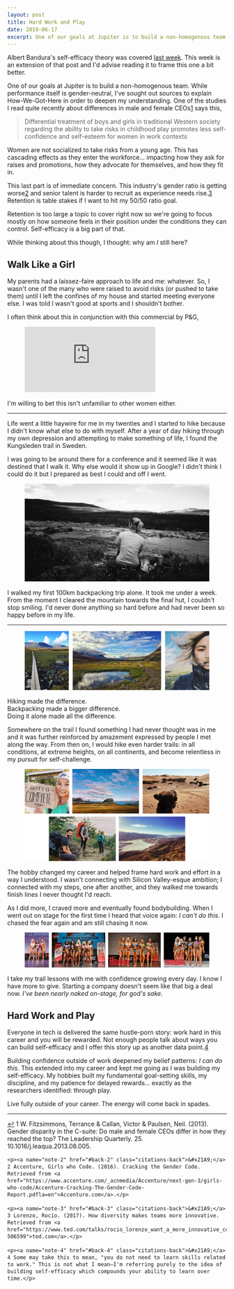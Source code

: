 ```yaml
---
layout: post
title: Hard Work and Play
date: 2019-06-17
excerpt: One of our goals at Jupiter is to build a non-homogenous team. While performance itself is gender-neutral, I've sought out sources to explain How-We-Got-Here in order to deepen my...
---
```


<div class="note">
    <p>Albert Bandura's self-efficacy theory was covered <a href="http://helentran.com/confidenceisntenough">last week</a>. This week is an extension of that post and I'd advise reading it to frame this one a bit better.</p>
</div>

One of our goals at Jupiter is to build a non-homogenous team. While performance itself is gender-neutral, I've sought out sources to explain How-We-Got-Here in order to deepen my understanding. One of the studies I read quite recently about differences in male and female CEOs<span class="cite"><a href="#note-1" name="back-1">1</a></span> says this,

> Differential treatment of boys and girls in traditional Western society regarding the ability to take risks in childhood play promotes less self-confidence and self-esteem for women in work contexts

Women are not socialized to take risks from a young age. This has cascading effects as they enter the workforce... impacting how they ask for raises and promotions, how they advocate for themselves, and how they fit in.

This last part is of immediate concern. This industry's gender ratio is getting worse<span class="cite"><a href="#note-2" name="back-2">2</a></span> and senior talent is harder to recruit as experience needs rise.<span class="cite"><a href="#note-3" name="back-3">3</a></span> Retention is table stakes if I want to hit my 50/50 ratio goal.

Retention is too large a topic to cover right now so we're going to focus mostly on how someone feels in their position under the conditions they can control. Self-efficacy is a big part of that.

While thinking about this though, I thought: why am _I_ still here?

## Walk Like a Girl

My parents had a laissez-faire approach to life and me: whatever. So, I wasn't one of the many who were raised to avoid risks (or pushed to take them) until I left the confines of my house and started meeting everyone else. I was told I wasn't good at sports and I shouldn't bother.

I often think about this in conjunction with this commercial by P&G,

<figure class="video">
    <iframe src="https://www.youtube.com/embed/yIxA3o84syY" frameborder="0" allow="accelerometer; autoplay; encrypted-media; gyroscope; picture-in-picture" allowfullscreen></iframe>
</figure>

I'm willing to bet this isn't unfamiliar to other women either.

<hr class="--small" />

Life went a little haywire for me in my twenties and I started to hike because I didn't know what else to do with myself. After a year of day hiking through my own depression and attempting to make something of life, I found the Kungsleden trail in Sweden.

I was going to be around there for a conference and it seemed like it was destined that I walk it. Why else would it show up in Google? I didn't think I could do it but I prepared as best I could and off I went.

<figure class="journal__image">
    <img src="/img/posts/061719-kungsleden.jpg" alt="Photo of me on the Kungsleden trail, first day" />
</figure>

I walked my first 100km backpacking trip alone. It took me under a week. From the moment I cleared the mountain towards the final hut, I couldn't stop smiling. I'd never done anything so hard before and had never been so happy before in my life.

<hr class="--small" />

<figure class="journal__image">
    <img src="/img/posts/061719-kungsleden2.jpg" alt="Pictures from the Kungsleden trail" />
</figure>

Hiking made the difference.  
Backpacking made a bigger difference.  
Doing it alone made all the difference.

Somewhere on the trail I found something I had never thought was in me and it was further reinforced by amazement expressed by people I met along the way. From then on, I would hike even harder trails: in all conditions, at extreme heights, on all continents, and become relentless in my pursuit for self-challenge.

<figure class="journal__image">
    <img src="/img/posts/061719-part2.jpg" alt="Pictures from trails around the world" />
</figure>

The hobby changed my career and helped frame hard work and effort in a way I understood. I wasn't connecting with Silicon Valley-esque ambition; I connected with my steps, one after another, and they walked me towards finish lines I never thought I'd reach.

As I did more, I craved more and eventually found bodybuilding. When I went out on stage for the first time I heard that voice again: _I can't do this_. I chased the fear again and am still chasing it now.

<figure class="journal__image">
    <img src="/img/posts/061719-bodybuilding.jpg" alt="My progression in bodybuilding" />
</figure>

I take my trail lessons with me with confidence growing every day. I know I have more to give. Starting a company doesn't seem like that big a deal now. _I've been nearly naked on-stage, for god's sake._

## Hard Work and Play

Everyone in tech is delivered the same hustle-porn story: work hard in this career and you will be rewarded. Not enough people talk about ways you can build self-efficacy and I offer this story up as another data point.<span class="cite"><a href="#note-4" name="back-4">4</a></span> 

Building confidence outside of work deepened my belief patterns: _I can do this_. This extended into my career and kept me going as I was building my self-efficacy. My hobbies built my fundamental goal-setting skills, my discipline, and my patience for delayed rewards... exactly as the researchers identified: through  play.

Live fully outside of your career. The energy will come back in spades.

<hr class="--end">

<div class="citations">
    <p><a name="note-1" href="#back-1" class="citations-back">&#x21A9;</a> 1 W. Fitzsimmons, Terrance & Callan, Victor & Paulsen, Neil. (2013). Gender disparity in the C-suite: Do male and female CEOs differ in how they reached the top? The Leadership Quarterly. 25. 10.1016/j.leaqua.2013.08.005.</p>

    <p><a name="note-2" href="#back-2" class="citations-back">&#x21A9;</a> 2 Accenture, Girls who Code. (2016). Cracking the Gender Code. Retrieved from <a href="https://www.accenture.com/_acnmedia/Accenture/next-gen-3/girls-who-code/Accenture-Cracking-The-Gender-Code-Report.pdfla=en">Accenture.com</a>.</p>

    <p><a name="note-3" href="#back-3" class="citations-back">&#x21A9;</a> 3 Lorenzo, Rocío. (2017). How diversity makes teams more innovative. Retrieved from <a href="https://www.ted.com/talks/rocio_lorenzo_want_a_more_innovative_company_hire_more_women#t-506599">ted.com</a>.</p>    

    <p><a name="note-4" href="#back-4" class="citations-back">&#x21A9;</a> 4 Some may take this to mean, "you do not need to learn skills related to work." This is not what I mean–I'm referring purely to the idea of building self-efficacy which compounds your ability to learn over time.</p>
</div>
